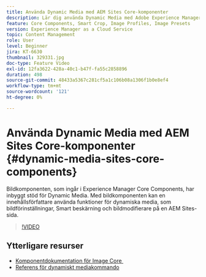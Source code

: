 ```yaml
---
title: Använda Dynamic Media med AEM Sites Core-komponenter
description: Lär dig använda Dynamic Media med Adobe Experience Manager Sites. Bildkomponenten, som ingår i Experience Manager Core Components, har inbyggt stöd för Dynamic Media. Med bildkomponenten kan en innehållsförfattare använda funktioner för dynamiska media, som bildförinställningar, Smart beskärning och bildmodifierare på en AEM Sites-sida.
feature: Core Components, Smart Crop, Image Profiles, Image Presets
version: Experience Manager as a Cloud Service
topic: Content Management
role: User
level: Beginner
jira: KT-6630
thumbnail: 329331.jpg
doc-type: Feature Video
exl-id: 12fa3622-428a-40c1-b47f-fa55c2858896
duration: 498
source-git-commit: 48433a5367c281cf5a1c106b08a1306f1b0e8ef4
workflow-type: tm+mt
source-wordcount: '121'
ht-degree: 0%

---
```


# Använda Dynamic Media med AEM Sites Core-komponenter {#dynamic-media-sites-core-components}

Bildkomponenten, som ingår i Experience Manager Core Components, har inbyggt stöd för Dynamic Media. Med bildkomponenten kan en innehållsförfattare använda funktioner för dynamiska media, som bildförinställningar, Smart beskärning och bildmodifierare på en AEM Sites-sida.

>[!VIDEO](https://video.tv.adobe.com/v/329331?quality=12&learn=on)

## Ytterligare resurser

* [Komponentdokumentation för Image Core &#x200B;](https://experienceleague.adobe.com/docs/experience-manager-core-components/using/components/image.html?lang=sv-SE#dynamic-media)
* [Referens för dynamiskt mediakommando](https://experienceleague.adobe.com/docs/dynamic-media-developer-resources/image-serving-api/image-serving-api/http-protocol-reference/command-reference/c-command-reference.html?lang=sv-SE#image-serving-api)
